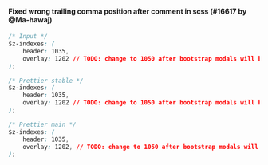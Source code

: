 <!--

1. Choose a folder based on which language your PR is for.

   - For JavaScript, choose `javascript/` etc.
   - For TypeScript specific syntax, choose `typescript/`.
   - If your PR applies to multiple languages, such as TypeScript/Flow, choose one folder and mention which languages it applies to.

2. In your chosen folder, create a file with your PR number: `XXXX.md`. For example: `typescript/6728.md`.

3. Copy the content below and paste it in your new file.

4. Fill in a title, the PR number and your user name.

5. Optionally write a description. Many times it’s enough with just sample code.

6. Change ```jsx to your language. For example, ```yaml.

7. Change the `// Input` and `// Prettier` comments to the comment syntax of your language. For example, `# Input`.

8. Choose some nice input example code. Paste it along with the output before and after your PR.

-->

#### Fixed wrong trailing comma position after comment in scss (#16617 by @Ma-hawaj)

<!-- Optional description if it makes sense. -->

<!-- prettier-ignore -->
```css
/* Input */
$z-indexes: (
    header: 1035,
    overlay: 1202 // TODO: change to 1050 after bootstrap modals will be removed
);

/* Prettier stable */
$z-indexes: (
    header: 1035,
    overlay: 1202 // TODO: change to 1050 after bootstrap modals will be removed,
);

/* Prettier main */
$z-indexes: (
    header: 1035,
    overlay: 1202, // TODO: change to 1050 after bootstrap modals will be removed
);
```
